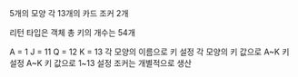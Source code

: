 5개의 모양
각 13개의 카드
조커 2개

리턴 타입은 객체
총 키의 개수는 54개

A = 1
J = 11
Q = 12
K = 13
각 모양의 이름으로 키 설정
각 모양의 키 값으로 A~K 키 설정
A~K 키 값으로 1~13 설정
조커는 개별적으로 생산
